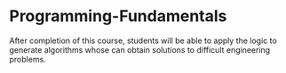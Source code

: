 # Programming-Fundamentals
After completion of this course, students will be able to apply the logic to generate algorithms whose can obtain solutions to difficult engineering problems.
